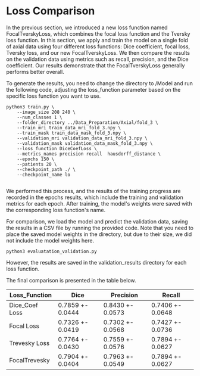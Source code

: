 # Loss Comparison

In the previous section, we introduced a new loss function named FocalTverskyLoss,
 which combines the focal loss function and the Tversky loss function. In this section,
 we apply and train the model on a single fold of axial data using four different loss functions:
 Dice coefficient, focal loss, Tversky loss, and our new FocalTverskyLoss. We then compare the results on
 the validation data using metrics such as recall, precision, and the Dice coefficient. Our results demonstrate that the FocalTverskyLoss generally performs better overall.





To generate the results, you need to change the directory to /Model and run the following code, adjusting the loss_function parameter based on the specific loss function you want to use.




```
python3 train.py \
	--image_size 208 240 \
	--num_classes 1 \
	--folder_directory ../Data_Preparation/Axial/fold_3 \
	--train_mri train_data_mri_fold_3.npy \ 
	--train_mask train_data_mask_fold_3.npy \
	--validation_mri validation_data_mri_fold_3.npy \
	--validation_mask validation_data_mask_fold_3.npy \
	--loss_function DiceCoefLoss \
	--metrics_names precision recall  hausdorff_distance \
	--epochs 150 \	
	--patients 20 \
	--checkpoint_path ./ \	
	--checkpoint_name lo


```


We performed this process, and the results of the training progress are recorded in the epochs results, which include the training and validation metrics for each epoch. After training, the model's weights were saved with the corresponding loss function's name.

For comparison, we load the model and predict the validation data, saving the results in a CSV file by running the provided code. Note that you need to place the saved model weights in the directory, but due to their size, we did not include the model weights here.

```
python3 evaluatation_validation.py

```

However, the results are saved in the validation_results directory for each loss function.

The final comparison is presented in the table below.





| Loss_Function |      Dice      |    Precision    |     Recall     |
| ------------- | -------------- | --------------- | ---------------|
|Dice_Coef Loss |0.7859 +- 0.0444|0.8430 +- 0.0573 |0.7406 +- 0.0648|
| Focal Loss    |0.7326 +- 0.0419|0.7302 +- 0.0568 |0.7427 +- 0.0736|
| Trevesky Loss |0.7764 +- 0.0430|0.7559 +- 0.0576 |0.7894 +- 0.0627|
|FocalTrevesky  |0.7904 +- 0.0404|0.7963 +- 0.0549 |0.7894 +- 0.0627|




